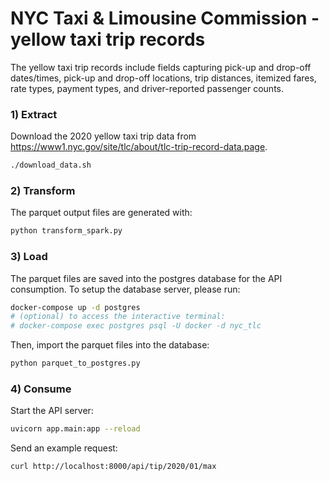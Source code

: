 # NYC Taxi & Limousine Commission - yellow taxi trip records

The yellow taxi trip records include fields capturing pick-up and drop-off
dates/times, pick-up and drop-off locations, trip distances, itemized fares,
rate types, payment types, and driver-reported passenger counts.

### 1) Extract

Download the 2020 yellow taxi trip data from https://www1.nyc.gov/site/tlc/about/tlc-trip-record-data.page.

```bash
./download_data.sh
```

### 2) Transform

The parquet output files are generated with:
```bash
python transform_spark.py
```

### 3) Load

The parquet files are saved into the postgres database for the API consumption.
To setup the database server, please run:

```bash
docker-compose up -d postgres
# (optional) to access the interactive terminal:
# docker-compose exec postgres psql -U docker -d nyc_tlc
```

Then, import the parquet files into the database:

```bash
python parquet_to_postgres.py
```

### 4) Consume

Start the API server:

```bash
uvicorn app.main:app --reload
```

Send an example request:

```bash
curl http://localhost:8000/api/tip/2020/01/max
```
